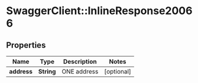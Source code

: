 # SwaggerClient::InlineResponse20066

## Properties
Name | Type | Description | Notes
------------ | ------------- | ------------- | -------------
**address** | **String** | ONE address | [optional] 

